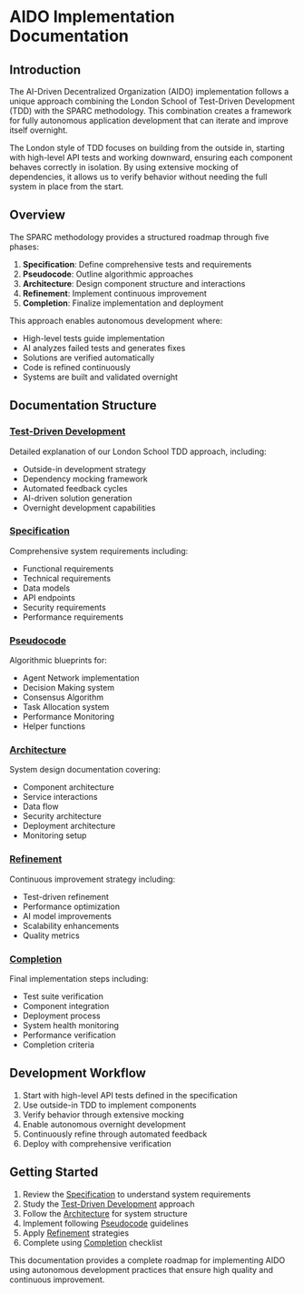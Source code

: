 # AIDO Implementation Documentation

## Introduction

The AI-Driven Decentralized Organization (AIDO) implementation follows a unique approach combining the London School of Test-Driven Development (TDD) with the SPARC methodology. This combination creates a framework for fully autonomous application development that can iterate and improve itself overnight.

The London style of TDD focuses on building from the outside in, starting with high-level API tests and working downward, ensuring each component behaves correctly in isolation. By using extensive mocking of dependencies, it allows us to verify behavior without needing the full system in place from the start.

## Overview

The SPARC methodology provides a structured roadmap through five phases:
1. **Specification**: Define comprehensive tests and requirements
2. **Pseudocode**: Outline algorithmic approaches
3. **Architecture**: Design component structure and interactions
4. **Refinement**: Implement continuous improvement
5. **Completion**: Finalize implementation and deployment

This approach enables autonomous development where:
- High-level tests guide implementation
- AI analyzes failed tests and generates fixes
- Solutions are verified automatically
- Code is refined continuously
- Systems are built and validated overnight

## Documentation Structure

### [Test-Driven Development](test-driven-development.md)
Detailed explanation of our London School TDD approach, including:
- Outside-in development strategy
- Dependency mocking framework
- Automated feedback cycles
- AI-driven solution generation
- Overnight development capabilities

### [Specification](specification.md)
Comprehensive system requirements including:
- Functional requirements
- Technical requirements
- Data models
- API endpoints
- Security requirements
- Performance requirements

### [Pseudocode](pseudocode.md)
Algorithmic blueprints for:
- Agent Network implementation
- Decision Making system
- Consensus Algorithm
- Task Allocation system
- Performance Monitoring
- Helper functions

### [Architecture](architecture.md)
System design documentation covering:
- Component architecture
- Service interactions
- Data flow
- Security architecture
- Deployment architecture
- Monitoring setup

### [Refinement](refinement.md)
Continuous improvement strategy including:
- Test-driven refinement
- Performance optimization
- AI model improvements
- Scalability enhancements
- Quality metrics

### [Completion](completion.md)
Final implementation steps including:
- Test suite verification
- Component integration
- Deployment process
- System health monitoring
- Performance verification
- Completion criteria

## Development Workflow

1. Start with high-level API tests defined in the specification
2. Use outside-in TDD to implement components
3. Verify behavior through extensive mocking
4. Enable autonomous overnight development
5. Continuously refine through automated feedback
6. Deploy with comprehensive verification

## Getting Started

1. Review the [Specification](specification.md) to understand system requirements
2. Study the [Test-Driven Development](test-driven-development.md) approach
3. Follow the [Architecture](architecture.md) for system structure
4. Implement following [Pseudocode](pseudocode.md) guidelines
5. Apply [Refinement](refinement.md) strategies
6. Complete using [Completion](completion.md) checklist

This documentation provides a complete roadmap for implementing AIDO using autonomous development practices that ensure high quality and continuous improvement.
